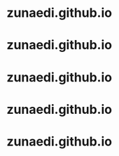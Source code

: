 # zunaedi.github.io
# zunaedi.github.io
# zunaedi.github.io
# zunaedi.github.io
# zunaedi.github.io
